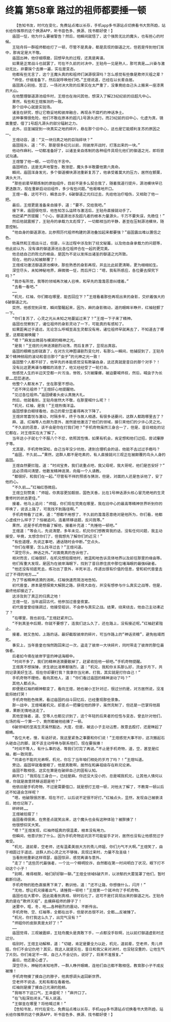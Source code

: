 # 终篇 第58章 路过的祖师都要捶一顿
        【告知书友，时代在变化，免费站点难以长存，手机app多书源站点切换看书大势所趋，站长给你推荐的这个换源APP，听书音色多、换源、找书都好使！】
       庙固一怔，他为什么要被警告？然后，他瞬间就悟了，这个强势无比的魔头，也有担心的时候。
       王轻舟将一群祖师都给打了一顿，尽管不是真身，都是具现的御道之光，但若是传到他们耳中，那肯定是大不敬。
       庙固出神，他仔细琢磨，回想早先的过程，还真是离谱。
       如果是正常战斗也就罢了，可在不久前的对决中，王轻舟一见是熟人，那可真是……兴奋与激动无比，非要挨个去揍一遍，实在是变态。
       他都有些无言了，这个王魔头真的和祖师们渊源很深吗？怎么感觉有些像是欺师灭祖之辈？
       “师侄，仔细准备下，然后就呼唤他们吧。”王煊说道，已经在以长辈自居。
       庙固真心别扭，苦涩，一场对决大败的后果实在太严重了，没事竟给自己头上搬来一座漆黑的大山。
       在他整理御道源池组件时，王煊也在询问其他，想深入了解23纪纪前的旧超凡中心。
       果然，有些和王煊推测的一致。
       那个旧中心就是实验场。
       诸圣在研究，想让它稳妥地和彼岸融合，再现永不腐朽的神话净土。
       这种事情很危险，他们不敢在原本的超凡1号源头进行。而23纪前的旧中心，化虚为真，镜面重塑，借了1号超凡源头的部分辐射之力。
       此外，旧圣捕捉到一块真实之地的碎片，悬在那个旧中心，这也是它能顺利复苏的原因之一。
       王煊动容，道：“又一块归真之地的巨陆碎块？”
       庙固摇头，道：“不，那是很多纪元以前，同彼岸开战时，打落出来的一块。”
       他动作麻利，一切都准备好了，以诸圣亲自炼制的各种组件具现化他们的御道之光，即将尝试沟通。
       王煊瞥了他一眼，一切尽在不言中。
       庙固明白，这是无声地警告，敢泄密，魔头多半敢要他第六真命。
       瞬间，庙固浑身发光，多个御道模块源池重新复苏了，他承受着莫大的压力，居然在颤栗，满头大汗。
       “那些前辈早期炼制的原始组件，目前不是多么契合我了，随着我道行提升，源池模块早已更迭数次，现在重新启动旧组件，多少有些问题。”他艰难地开口。
       王煊一看，这可不行，瞬息出手，6破御道之光扫过去，先给他治疗暗伤，又相助了他一把。
       最后，王煊更是准备亲自接手，道：“要不，交给我吧。”
       接下来，庙固很吃惊，他告知怎么运转与激活后，王轻舟直接就动手了。
       他赶紧严厉提醒：“小心，御道源池涉及超凡者的根本力量源头，千万不要失误，先稳住！”
       然后他就震撼了，王轻舟的承载力太彪悍了，一切都相当的平静，甚至在压制源池模块，随意控制。
       “他自身的御道源池，比参照历代祖师构建的源池叠加起来都要强？”庙固露出难以置信之色。
       他虽然和王煊战斗过，但是，斗法过程中涉及到了经文秘篇，以及他自身承载力的问题等，他此前认为，没有谁的御道源池比各位祖师合在一起的更完美。
       他总结自己的败北的根由，是因为不足以发挥出诸圣的御道之光所致。
       现在，他的认知被颠覆了！
       王煊成功激活御道源池模块，那些熟悉的身影再现，并且比此前更清晰，更为栩栩如生。
       深空尽头，未知神秘地界，麻微微一怔，而后开口：“嗯，我有所感应，各位要去探究下吗？”
       “我亦有所觉，我等的领域再次被人召唤，和早先的澹澹恶意纠缠着。”
       “去看一看吧。”
       ……
       “机兄，红袖，你们都在哪里，能否回应下？”王煊看着那些再现出来的身影，交织着强大的6破御道之光。
       突然，他感觉到异常，瞬间警醒起来，因为，麻的身影微动，道的眼眸半睁开，红袖轻颤了一下。
       “你们复苏了，心灵之光从未知之地蔓延过来了？”王煊一下子来了精神。
       庙固也觉察到了，诸位祖师的身影灵动了一下，可能真的有感知了。
       如果距离过于遥远，无论怎么呼喊至高生灵都没有用，诸位祖师早就离去了，不知道去了哪里，这都能被唤醒？
       “嗯？”麻发出微弱与模湖的精神之光。
       “是我！”王煊的元神涟漪剧烈动荡，而后复原了，显现出真容。
       庙固的眼睛当即就直了，在对方元神图谱剧烈变化时，有那么一瞬间，他捕捉到了，王轻舟某个精神频段的波动和昔日那个“虫子”的元神之光一致！
       庙固整个人都不好了，他早先的本能感觉没有欺骗自身，这还真就是昔日的那个对手？！
       没有比这更离谱与糟糕的消息了，他又经经受了一轮打击。
       他感觉人生的半边天空都一片污浊，惨败，5次被攥爆，被迫要喊师叔，然后，喊虫子为长辈……层层递进。
       他整个人都发木了，坐在那里不想动。
       “还不拜见祖师？”王煊好心地提醒他。
       “见过各位祖师。”庙固硬着头皮认真施大礼。
       然后，他就看到，王轻舟居然大不敬，在那里喊什么呢？！
       “机兄，红袖，是我！”王煊热情洋溢。
       庙固想拿白眼球看他，自己的辈分显着得再次下降了。
       王煊非常喜悦与激动，时隔多年，终于与故人相遇，有很多话要问，这群人都跑哪里去了？
       麻、道、红袖等人也颇为意外，居然是他激活了他们的领域，接引来他们的少许心灵之光。
       “不久前的恶意，该不会是你在打我们吧？”手机奇物虽然三身合一了，但是，昔日相处的记忆都在，对王煊实在太了解了。
       当年这小子就七个不服八个不忿，依照其性情，如果有机会，肯定想和他们过招，尝试攥脖子等。
       尤其是，手机奇物深知，自己当年没少坑他，逮到合理机会的话，他能不去过过手瘾吗？
       “庙固，不久前……”果然，这群人都不是吃素的，有人直接就问三观正在被颠覆的鸟头人身的庙固。
       王煊自然要拦阻，道：“时间宝贵，我们说重点吧，我父母呢，我大哥呢，他们是否安好？”
       这必须得问清楚，他散发精神涟漪，向每一个人请教。
       “都很好，和我们在一起。”尽管有不祥的预感与猜测，但是，对面的人还是告诉他了，安了他的心。
       “不久前……”红袖红唇微启。
       王煊立刻赞美：“师姐，你真容更加靓丽，国色天香，比在1号神话源头核心冒充绝地的生灵重修时的状态更佳。”
       接着，他马上追问：“师姐，你们现在究竟在哪里，我在旧中心的最高等精神世界听到你的呼唤了，说该上路了，可我找不到路径啊。”
       手机奇物看了过来，道：“想都不用想了，不久前的澹澹恶意绝对是他所为，你们看，他都心虚成什么样子了？怕被追问，连着转移话题，反问我等。”
       果然，还是手机奇物最了解他，接着补充道：“先捶他一顿吧。”
       王煊道：“等会儿，先说清楚，多年未见，机兄你们想教育我的话，没有任何问题，我主动接受，毕竟，太想念你们了，但我想先了解你们的近况！”
       “有些道理，先说正事吧，通话随时会中断。”空点头。
       “你们在哪里，怎么找寻过去？”王煊问道。
       “深空尽头，神话之外。”对面竟真的告诉他了。
       相对而言，红袖很好，在机兄想拾掇他时，她温和地告诉具体地界以及前往那里的缘由等。
       他们有重大发现，是因为在彼岸海眼下，找到了昔日原住民中那位堵海眼的最强6破者。
       “他还没有彻底死去，练功出了意外，半死半活，传递出很有价值的信息，曾和初代兽皇去过了不得的地方……”
       为了节省精神涟漪的消耗，红袖快速而简洁地告知。
       初代兽皇，原本是想探索大解脱之路，获得大自在，并没有想参与什么真实之战等，但是，最终他却接近了。
       这涉及到了真正的归真之地！
       王煊一怔，当年返回古代，他参加过兽皇夜宴。
       初代兽皇曾经强调过，他接受祖训，不会参与真实之战。结果，绕来绕去，他自己主动凑近了？
       “在哪里，我也前往。”王煊赶紧开口。
       “不到真圣中后期，你就不要想了，连我们这么久了，还在路上，没有接近呢。”红袖赶紧阻止。
       接着，她又告知，上路的话，最好截取彼岸的碎片，可当作路上的“神话资粮”，避免枯竭而死。
       事实上，当年兽皇也悄然跑回来过一次，盗走了彼岸一大块碎片，同时带走了彼岸的那位最强者。
       后者如今填在彼岸宇宙的神话海眼中。
       “时间不多了，我们的精神涟漪要散掉了，赶紧收拾他一顿吧。”手机奇物提醒。
       王煊真不想挨锤，求生欲比凌寒都强烈，道：“机兄，我和你关系那么好，流金岁月下，共同记录美好生活，现在你却要打我？我拿你当兄弟，打我，其实就是打你自己！”
       手机奇物不理他，看向其他人，道：“你们看过庙固的精神波动了吗？”
       其他人都点头。
       即便是红袖的眼神都变了，看向王煊，她也被小王针对过，很过分的是，对方居然说，没准能将她打哭！
       手机奇物脸色微黑，看过庙固的战斗回忆后，已经重现那些景象。
       那一战中，王煊喊着机兄，却差点一把攥住他的脖子，虽然克制了，但还是一巴掌将他扇爆，果断无情地送走了。
       其他至强者，道、空等人也都见识到了，这个年轻的后来者的任性与变态，曾去针对他们，在场的有一个算一个，竟然都被他给揍了一顿。
       6破领域的至高生灵虽然豁达，大度，但是，被这小子主动沾惹，故意去殴打，还是眯起了眼睛。
       “各位大老，慢，有话好说，我这里紧急之事要和你们说！”王煊感觉大事不妙，这次搬起石头砸自己的脚，就不该主动呼唤与联系他们，现在要挨揍！
       “时间不等人，有什么事的话，等我们打完了再说。”不止是手机奇物，道，空，甚至是红袖，都一致同意。
       “坑谁也不能坑兄弟啊，机兄，你忘了当年咱们相处的岁月了吗？！”王煊叫道。
       旁边，庙固早就看傻眼了，他是真敢啊，居然在和鼻祖级存在称兄论弟。
       庙固不敢相信，这实在算是在破碎自己的固有认知。
       麻开口：“我现在三身合一，已经是麻。你还没大没小的，总是喊我机兄，让其他人情何以堪，你就是故意转移话题是吧？”
       他依旧是手机奇物，不过是需要借口，就是想打王煊一顿，对他太了解了，不教育一顿以后还不知道会怎样呢？
       “嗯，他破限很厉害，现在不打，以后说不定很不好打。”红袖点头，显然，发现自己被亵渎后，她也记账了。
       砰砰砰……
       王煊被拾掇了！
       庙固看得很爽，在旁差点就笑出来，这个魔头也会有这种体验？被胖揍了！
       他很想仰天大笑。
       “嗯？”王煊发现，红袖师姐真的很温柔，根本没有用力。
       但瞬间，他意识到了什么，因为手机奇物这坑货不可能留手才对，居然也没有让他感觉过于难受。
       “机兄，道前辈，空老师，还有温柔美丽大方的秀儿师姐，你们力气不大啊。”王煊笑了，由于相距过于遥远，这群人的心灵之光不够强，具现过来时，力量不及圣级！
       当看到他重新这样得瑟，庙固惊异，感觉离谱与意外。
       “走了！”这些历代最强者，一个比一个精明狡诈，自然都在第一时间明白了状况，眼下打不动这个小子！
       “别啊，难得相聚，咱们好好聊一聊。”王煊全领域6破齐开，以浓郁的大雾笼罩了他们，暂时截断归途。
       手机奇物的脸色直接黑下来了，教训他，道：“还不让路，你想做什么，闪开！”
       “无他，想让机兄接着出气，请捶我一顿吧！”王煊第一个就冲向了手机奇物。
       庙固也在大雾中，因此能看到真相，顿时石化了，这可不是打具现出来的御道之光。王轻舟真的是在“欺师灭祖”，去摸麻祖师的脖子了！
       迷雾中，哐，冬，呛……各种剧烈的震动，不断传出。
       手机奇物、空、红袖等，全都在出手，但是状态很不对，全都……反被捶了。
       “机兄，你打我这么久了，出完气没有？”
       “师姐你的皮肤真是太好了！”
       ……
       庙固觉得，三观被震碎，王轻舟魔头是真敢下手，一点都没手软啊，比以前打御道虚影时还过分。
       临别时，王煊主动解释，道：“切磋，肯定是要全力以赴，机兄，道前辈，空老师，秀儿师姐，你们不会记仇吧？其实，我这人就是实在，昔日和我父亲对决时，也没轻没重的，让他生气了片刻。你们肯定不一样，自己人不会记仇，说好了，将来不准报复。”
       最后，他还是心虚了。
       深空尽头，神秘的未知地界，一群人睁开眼睛，连他们自己都不敢相信，教育那小子不成反被捶！
       手机奇物摸了摸自己的脖子，他真想调头返回新世界。
       空老师不说话，无和有都在看着他。
       红袖则是摸了摸自己光滑的脸颊。
       “我咽不下这口气，王泽盛呢？！”麻开口了。
       “在飞船深处闭关。”有人说道。
       “王御圣在哪里？将他喊过来！”
       【告知书友，时代在变化，免费站点难以长存，手机app多书源站点切换看书大势所趋，站长给你推荐的这个换源APP，听书音色多、换源、找书都好使！】